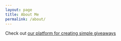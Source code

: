 ```yaml
---
layout: page
title: About Me
permalink: /about/
---
```


Check out [our platform for creating simple giveaways](https://gainn.app)
